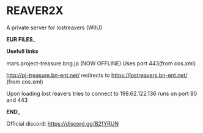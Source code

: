 # REAVER2X
A private server for lostreavers (WIIU)

____EUR FILES_____

𝐔𝐬𝐞𝐟𝐮𝐥𝐥 𝐥𝐢𝐧𝐤𝐬


mars.project-treasure.bng.jp (NOW OFFLINE) Uses port 443(from cos.xml) 

http://pj-treasure.bn-ent.net/ redirects to https://lostreavers.bn-ent.net/ (from cos.xml)


Upon loading lost reavers tries to connect to 198.62.122.136 runs on port 80 and 443

______END_______


Official discord: https://discord.gg/B2fYRUN
